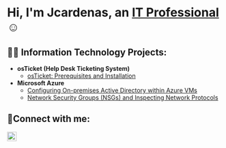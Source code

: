 <h1>Hi, I'm Jcardenas, an <a href="https://linkedin.com/in/julian-cardenas-b95216143">IT Professional</a>☺</h1>

<h2>👨‍💻 Information Technology Projects:</h2>

- <b>osTicket (Help Desk Ticketing System)</b>
  - [osTicket: Prerequisites and Installation](https://github.com/jcardenasit-prereqs)
- <b>Microsoft Azure</b>
  - [Configuring On-premises Active Directory within Azure VMs](https://github.com/jcardenasit/configure-ad)
  - [Network Security Groups (NSGs) and Inspecting Network Protocols](https://github.com/jcardenasit/azure-network-protocols)

<h2>🤳Connect with me:</h2>


[<img align="left" alt="Jcardenas | LinkedIn" width="22px" src="https://cdn.jsdelivr.net/npm/simple-icons@v3/icons/linkedin.svg" />][linkedin]



[linkedin]: https://linkedin.com/in/julian-cardenas-b95216143
